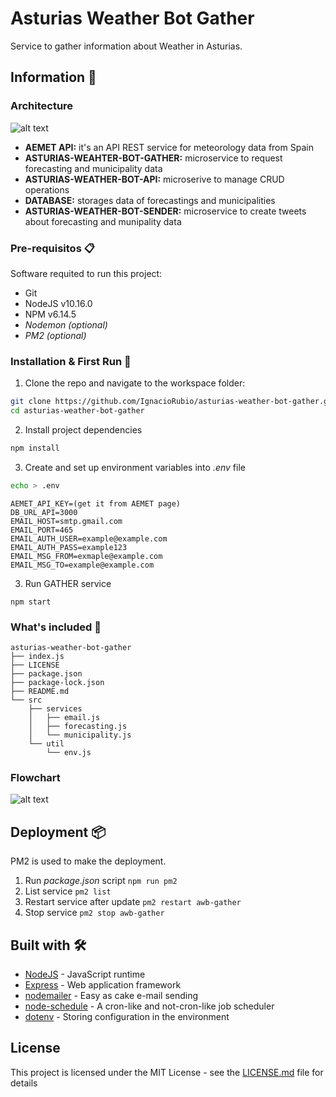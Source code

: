 # Asturias Weather Bot Gather

Service to gather information about Weather in Asturias.


## Information 🚀

### Architecture

![alt text](https://i.imgur.com/jxk19Yf.png)

- **AEMET API:** it's an API REST service for meteorology data from Spain
- **ASTURIAS-WEAHTER-BOT-GATHER:** microservice to request forecasting and municipality data
- **ASTURIAS-WEATHER-BOT-API:** microserive to manage CRUD operations
- **DATABASE:** storages data of forecastings and municipalities
- **ASTURIAS-WEATHER-BOT-SENDER:** microservice to create tweets about forecasting and munipality data

### Pre-requisitos 📋

Software requited to run this project:
- Git
- NodeJS v10.16.0
- NPM v6.14.5
- *Nodemon (optional)*
- *PM2 (optional)*


### Installation & First Run 🔧

1. Clone the repo and navigate to the workspace folder:

```bash
git clone https://github.com/IgnacioRubio/asturias-weather-bot-gather.git
cd asturias-weather-bot-gather
```

2. Install project dependencies

```bash
npm install
```

3. Create and set up environment variables into *.env* file 

```bash
echo > .env
```

```
AEMET_API_KEY=(get it from AEMET page)
DB_URL_API=3000
EMAIL_HOST=smtp.gmail.com
EMAIL_PORT=465
EMAIL_AUTH_USER=example@example.com
EMAIL_AUTH_PASS=example123
EMAIL_MSG_FROM=exmaple@example.com
EMAIL_MSG_TO=example@example.com
```

3. Run GATHER service 

```
npm start
```

### What's included 📂

```
asturias-weather-bot-gather
├── index.js
├── LICENSE
├── package.json
├── package-lock.json
├── README.md
└── src
    ├── services
    │   ├── email.js
    │   ├── forecasting.js
    │   └── municipality.js
    └── util
        └── env.js
```

### Flowchart

![alt text](https://i.imgur.com/Vg5UZwd.png)

## Deployment 📦

PM2 is used to make the deployment.

1. Run *package.json* script `npm run pm2`
2. List service `pm2 list`
3. Restart service after update `pm2 restart awb-gather`
4. Stop service `pm2 stop awb-gather`

## Built with 🛠️

* [NodeJS](https://nodejs.org/en/) - JavaScript runtime
* [Express](https://maven.apache.org/) - Web application framework
* [nodemailer](https://maven.apache.org/) - Easy as cake e-mail sending
* [node-schedule](https://maven.apache.org/) - A cron-like and not-cron-like job scheduler
* [dotenv](https://www.npmjs.com/package/dotenv) - Storing configuration in the environment 

## License

This project is licensed under the MIT License - see the [LICENSE.md](LICENSE.md) file for details